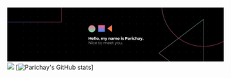 [![Parichay's GitHub Banner](./src/banner.png)](https://www.linkedin.com/in/parichaysingh/)
![](https://komarev.com/ghpvc/?username=your-github-Parichay-Singh&color=red)
[![Parichay's GitHub stats](https://github-readme-stats.vercel.app/api?username=Parichay-Singh)]
